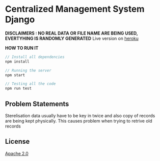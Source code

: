 # Centralized Management System Django

**DISCLAIMERS : NO REAL DATA OR FILE NAME ARE BEING USED, EVERTYHING IS RANDOMLY GENERATED**
Live version on [heroku](https://makmal-lap.herokuapp.com/)

**HOW TO RUN IT**
```javascript
// Install all dependencies
npm install
```
```javascript
// Running the server
npm start
```
```javascript
// Testing all the code
npm run test
```


## Problem Statements
Sterelisation data usually have to be key in twice and also copy of records are being kept physically. This causes problem when trying to retrive old records



## License
[Apache 2.0](https://www.apache.org/licenses/LICENSE-2.0.html)
